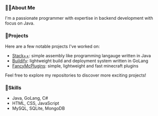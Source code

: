 ### 👨‍💻About Me
I'm a passionate programmer with expertise in backend development with focus on Java.<br>

### 🚀Projects
Here are a few notable projects I've worked on:

 - [Stack++](https://github.com/OliverSchlueter/StackPP): simple assembly like  programming langauge written in Java
 - [Buildify](https://github.com/OliverSchlueter/Buildify): lightweight build and deployment system written in GoLang
 - [FancyMcPlugins](https://github.com/FancyMcPlugins): simple, lightweight and fast minecraft plugins

Feel free to explore my repositories to discover more exciting projects!

### 🔭Skills
 - Java, GoLang, C#
 - HTML, CSS, JavaScript
 - MySQL, SQLite, MongoDB
